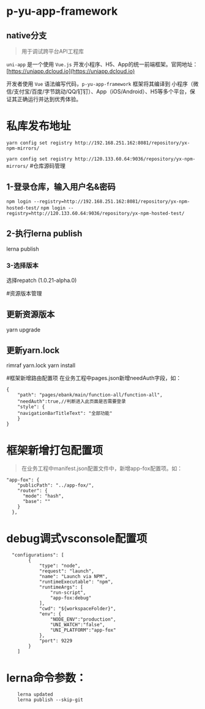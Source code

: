 # p-yu-app-framework
## native分支
> 用于调试跨平台API工程库

`uni-app` 是一个使用 `Vue.js` 开发小程序、H5、App的统一前端框架。官网地址：[https://uniapp.dcloud.io](https://uniapp.dcloud.io)

开发者使用 `Vue` 语法编写代码，`p-yu-app-framework` 框架将其编译到 小程序（微信/支付宝/百度/字节跳动/QQ/钉钉）、App（iOS/Android）、H5等多个平台，保证其正确运行并达到优秀体验。

# 私库发布地址
`yarn config set registry http://192.168.251.162:8081/repository/yx-npm-mirrors/`

`yarn config set registry http://120.133.60.64:9036/repository/yx-npm-mirrors/`
#仓库源码管理
## 1-登录仓库，输入用户名&密码
`npm login --registry=http://192.168.251.162:8081/repository/yx-npm-hosted-test/`
`npm login --registry=http://120.133.60.64:9036/repository/yx-npm-hosted-test/`
## 2-执行lerna publish
lerna publish

### 3-选择版本
选择repatch (1.0.21-alpha.0)


#资源版本管理
## 更新资源版本
yarn upgrade
## 更新yarn.lock
rimraf yarn.lock
yarn install



#框架新增路由配置项
在业务工程中pages.json新增needAuth字段，如：
```
{
    "path": "pages/ebank/main/function-all/function-all",
    "needAuth":true,//判断进入此页面是否需要登录
    "style": {
    "navigationBarTitleText": "全部功能"
    }
}
```

# 框架新增打包配置项
> 在业务工程中manifest.json配置文件中，新增app-fox配置项。如：
```
"app-fox": {
    "publicPath": "../app-fox/",
    "router": {
      "mode": "hash",
      "base": ""
    }
  },
```


# debug调式vsconsole配置项
```
  "configurations": [
        {
            "type": "node",
            "request": "launch",
            "name": "Launch via NPM",
            "runtimeExecutable": "npm",
            "runtimeArgs": [
                "run-script",
                "app-fox:debug"
            ],
            "cwd": "${workspaceFolder}",
            "env": {
                "NODE_ENV":"production",
                "UNI_WATCH":"false",
                "UNI_PLATFORM":"app-fox"
            },
            "port": 9229
        }
    ]
```

# lerna命令参数：
```
    lerna updated 
    lerna publish --skip-git 
```